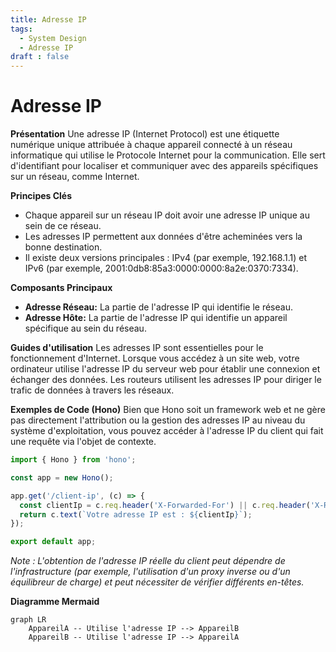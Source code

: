 ```yaml
---
title: Adresse IP
tags:
  - System Design
  - Adresse IP
draft : false
---
```


# Adresse IP

**Présentation**
Une adresse IP (Internet Protocol) est une étiquette numérique unique attribuée à chaque appareil connecté à un réseau informatique qui utilise le Protocole Internet pour la communication. Elle sert d'identifiant pour localiser et communiquer avec des appareils spécifiques sur un réseau, comme Internet.

**Principes Clés**
- Chaque appareil sur un réseau IP doit avoir une adresse IP unique au sein de ce réseau.
- Les adresses IP permettent aux données d'être acheminées vers la bonne destination.
- Il existe deux versions principales : IPv4 (par exemple, 192.168.1.1) et IPv6 (par exemple, 2001:0db8:85a3:0000:0000:8a2e:0370:7334).

**Composants Principaux**
- **Adresse Réseau:** La partie de l'adresse IP qui identifie le réseau.
- **Adresse Hôte:** La partie de l'adresse IP qui identifie un appareil spécifique au sein du réseau.

**Guides d'utilisation**
Les adresses IP sont essentielles pour le fonctionnement d'Internet. Lorsque vous accédez à un site web, votre ordinateur utilise l'adresse IP du serveur web pour établir une connexion et échanger des données. Les routeurs utilisent les adresses IP pour diriger le trafic de données à travers les réseaux.

**Exemples de Code (Hono)**
Bien que Hono soit un framework web et ne gère pas directement l'attribution ou la gestion des adresses IP au niveau du système d'exploitation, vous pouvez accéder à l'adresse IP du client qui fait une requête via l'objet de contexte.

```typescript
import { Hono } from 'hono';

const app = new Hono();

app.get('/client-ip', (c) => {
  const clientIp = c.req.header('X-Forwarded-For') || c.req.header('X-Real-IP') || c.req.remoteAddress;
  return c.text(`Votre adresse IP est : ${clientIp}`);
});

export default app;
```
*Note : L'obtention de l'adresse IP réelle du client peut dépendre de l'infrastructure (par exemple, l'utilisation d'un proxy inverse ou d'un équilibreur de charge) et peut nécessiter de vérifier différents en-têtes.*

**Diagramme Mermaid**
```mermaid
graph LR
    AppareilA -- Utilise l'adresse IP --> AppareilB
    AppareilB -- Utilise l'adresse IP --> AppareilA